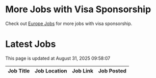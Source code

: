 # More Jobs with Visa Sponsorship

Check out [Europe Jobs](https://github.com/sureshparimi/europejobs#latest-jobs) for more jobs with visa sponsorship.

# Latest Jobs

This page is updated at August 31, 2025 09:58:07

| Job Title | Job Location | Job Link | Job Posted |
| --- | --- | --- | --- |
